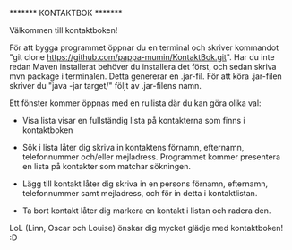 ******* KONTAKTBOK *******

Välkommen till kontaktboken!

För att bygga programmet öppnar du en terminal och skriver kommandot "git clone https://github.com/pappa-mumin/KontaktBok.git". Har du inte redan Maven installerat behöver du installera det först, och sedan skriva mvn package i terminalen. Detta genererar en .jar-fil. För att köra .jar-filen skriver du "java -jar target/" följt av .jar-filens namn.

Ett fönster kommer öppnas med en rullista där du kan göra olika val:
* Visa lista visar en fullständig lista på kontakterna som finns i kontaktboken

* Sök i lista låter dig skriva in kontaktens förnamn, efternamn, telefonnummer
  och/eller mejladress. Programmet kommer presentera en lista på kontakter som
  matchar sökningen.

* Lägg till kontakt låter dig skriva in en persons förnamn, efternamn,
  telefonnummer samt mejladress, och för in detta i kontaktlistan.

* Ta bort kontakt låter dig markera en kontakt i listan och radera den.

LoL (Linn, Oscar och Louise) önskar dig mycket glädje med kontaktboken! :D
